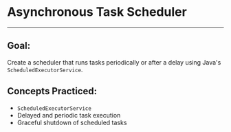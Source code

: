 # Asynchronous Task Scheduler

---

## Goal:

Create a scheduler that runs tasks periodically or after a delay using Java's `ScheduledExecutorService`.

## Concepts Practiced:

- `ScheduledExecutorService`
- Delayed and periodic task execution
- Graceful shutdown of scheduled tasks